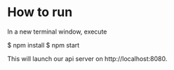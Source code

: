 # How to run

In a new terminal window, execute

$ npm install
$ npm start

This will launch our api server on http://localhost:8080.
